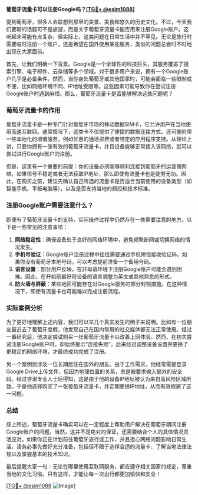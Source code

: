 **葡萄牙流量卡可以注册Google吗？[[TG💪+ @esim1088](https://t.me/s/esim1088)]**

提到葡萄牙，很多人会联想到那里的美景、美食和悠久的历史文化。不过，今天我们要聊的话题可不是旅游，而是关于葡萄牙流量卡能否用来注册Google账户。这听起来可能有点复杂，但实际上，这类问题在日常生活中并不罕见。无论是旅行时需要临时注册一个账户，还是希望在国外使用某些服务，类似的问题总会时不时地出现在大家面前。

首先，让我们明确一下背景。Google是一个全球性的科技巨头，其服务覆盖了搜索引擎、电子邮件、云存储等多个领域。对于很多用户来说，拥有一个Google账户几乎是必备条件。然而，当你身处葡萄牙或其他国家时，可能会面临一些限制或不便，比如网络环境不同、IP地址受限等。这些因素可能导致你在尝试注册Google账户时遇到麻烦。那么，葡萄牙流量卡是否能够解决这些问题呢？

### 葡萄牙流量卡的作用

葡萄牙流量卡是一种专门针对葡萄牙市场的移动数据SIM卡，它允许用户在当地使用高速互联网。通常情况下，这类卡不仅提供了便捷的数据连接方式，还可能附带一些本地化的增值服务，例如优惠的通话资费或者特定的应用程序支持。从理论上讲，只要你拥有一张有效的葡萄牙流量卡，并且设备能够正常接入该网络，就可以尝试进行Google账户的注册。

但是，这里有一个重要的前提：你的设备必须能够顺利连接到葡萄牙的运营商网络。如果信号不稳定或者无法获取IP地址，那么即使有流量卡也是徒劳无功。因此，在购买之前，建议先确认自己所选的流量卡是否适合当前使用的设备类型（如智能手机、平板电脑等），以及是否支持当地的频段和技术标准。

### 注册Google账户需要注意什么？

即便有了葡萄牙流量卡的支持，实际操作过程中仍然存在一些需要注意的地方。以下是一些常见的注意事项：

1. **网络稳定性**：确保设备处于良好的网络环境中，避免频繁断网或切换网络的情况发生。
2. **手机号验证**：Google账户注册过程中往往需要通过手机短信接收验证码。如果你没有葡萄牙本地号码，可以考虑提前准备一个备用号码。
3. **语言设置**：部分用户反映，在非母语环境下注册Google账户可能会遇到困难。因此，在开始前最好将设备的语言调整为英文或其他熟悉的形式。
4. **防火墙与屏蔽**：某些地区可能存在对Google服务的部分封锁措施。在这种情况下，即使有流量卡也可能难以完成注册流程。

### 实际案例分析

为了更好地理解上述内容，我们可以举几个真实发生的例子来说明。比如有一位朋友最近去了葡萄牙度假，他发现自己在国内常用的社交媒体都无法正常使用。经过一番研究后，他决定尝试购买一张葡萄牙流量卡以改善上网体验。然而，在初次尝试注册Google账户时，却始终提示“连接失败”。后来经过调整设备设置并更换了更稳定的网络环境，才最终成功完成了注册。

另一个案例则涉及一位长期居住在国外的朋友。由于工作需求，他经常需要登录Google Drive上传文件，但因为地理位置的关系，总是被要求输入额外的安全码。经过咨询专业人士后得知，这是由于他的设备IP地址被认为来自高风险区域所致。于是他选择购买了一张葡萄牙流量卡，并定期更换IP地址，从而有效规避了这一问题。

### 总结

综上所述，葡萄牙流量卡确实可以在一定程度上帮助用户解决在葡萄牙期间注册Google账户的问题。当然，这并不是绝对的保证，还需要结合个人的具体情况灵活应对。如果你正在计划前往葡萄牙旅行或工作，并且担心网络问题影响日常生活，请务必事先做好充分准备，包括但不限于选择合适的流量卡、了解当地法律法规以及掌握基本的技术知识。

最后提醒大家一句：无论在哪里使用互联网服务，都应遵守相关国家的规定，尊重当地的文化习俗。只有这样，才能让每一次出行都更加愉快和安全！

[[TG💪+ @esim1088](https://t.me/s/esim1088) ![Image](https://i.postimg.cc/4NQfJmqS/Snipaste-2025-05-13-00-14-12.png)]